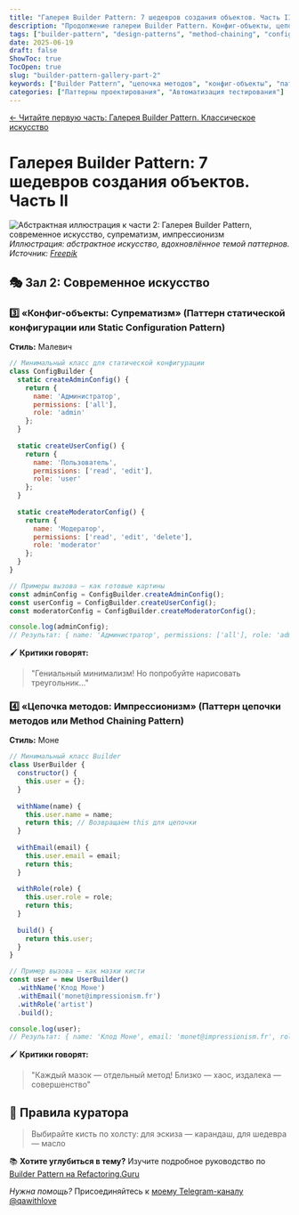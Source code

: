 ```yaml
---
title: "Галерея Builder Pattern: 7 шедевров создания объектов. Часть II"
description: "Продолжение галереи Builder Pattern. Конфиг-объекты, цепочка методов, супрематизм и импрессионизм в коде. Современные паттерны создания объектов."
tags: ["builder-pattern", "design-patterns", "method-chaining", "config-objects", "javascript", "automation", "qa-automation", "object-creation", "testing-patterns", "software-design", "ТестируемСЛюбовью"]
date: 2025-06-19
draft: false
ShowToc: true
TocOpen: true
slug: "builder-pattern-gallery-part-2"
keywords: ["Builder Pattern", "цепочка методов", "конфиг-объекты", "паттерны проектирования", "JavaScript Builder", "автоматизация тестирования"]
categories: ["Паттерны проектирования", "Автоматизация тестирования"]
---
```


[← Читайте первую часть: Галерея Builder Pattern. Классическое искусство](/posts/builder-pattern-gallery-part-1/)

# Галерея Builder Pattern: 7 шедевров создания объектов. Часть II

![Абстрактная иллюстрация к части 2: Галерея Builder Pattern, современное искусство, супрематизм, импрессионизм](/images/posts/builder-pattern-gallery-part2.webp)
*Иллюстрация: абстрактное искусство, вдохновлённое темой паттернов. Источник: [Freepik](https://ru.freepik.com/free-vector/abstract-art-concept-illustration_13416103.htm#fromView=search&page=1&position=23&uuid=d75a6f7e-cbef-407a-bc4f-0cf2e3ac8136&query=%D0%B3%D0%B0%D0%BB%D0%B5%D1%80%D0%B5%D1%8F)*

## 🎭 Зал 2: Современное искусство

### 3️⃣ «Конфиг-объекты: Супрематизм» (Паттерн статической конфигурации или Static Configuration Pattern)

**Стиль:** Малевич

```javascript
// Минимальный класс для статической конфигурации
class ConfigBuilder {
  static createAdminConfig() {
    return {
      name: 'Администратор',
      permissions: ['all'],
      role: 'admin'
    };
  }
  
  static createUserConfig() {
    return {
      name: 'Пользователь',
      permissions: ['read', 'edit'],
      role: 'user'
    };
  }
  
  static createModeratorConfig() {
    return {
      name: 'Модератор',
      permissions: ['read', 'edit', 'delete'],
      role: 'moderator'
    };
  }
}

// Примеры вызова — как готовые картины
const adminConfig = ConfigBuilder.createAdminConfig();
const userConfig = ConfigBuilder.createUserConfig();
const moderatorConfig = ConfigBuilder.createModeratorConfig();

console.log(adminConfig);
// Результат: { name: 'Администратор', permissions: ['all'], role: 'admin' }
```

🖌️ **Критики говорят:**
> "Гениальный минимализм! Но попробуйте нарисовать треугольник..."

### 4️⃣ «Цепочка методов: Импрессионизм» (Паттерн цепочки методов или Method Chaining Pattern)

**Стиль:** Моне

```javascript
// Минимальный класс Builder
class UserBuilder {
  constructor() {
    this.user = {};
  }
  
  withName(name) {
    this.user.name = name;
    return this; // Возвращаем this для цепочки
  }
  
  withEmail(email) {
    this.user.email = email;
    return this;
  }
  
  withRole(role) {
    this.user.role = role;
    return this;
  }
  
  build() {
    return this.user;
  }
}

// Пример вызова — как мазки кисти
const user = new UserBuilder()
  .withName('Клод Моне')
  .withEmail('monet@impressionism.fr')
  .withRole('artist')
  .build();

console.log(user);
// Результат: { name: 'Клод Моне', email: 'monet@impressionism.fr', role: 'artist' }
```

🖌️ **Критики говорят:**
> "Каждый мазок — отдельный метод! Близко — хаос, издалека — совершенство"

## 🧭 Правила куратора

> Выбирайте кисть по холсту: для эскиза — карандаш, для шедевра — масло

📚 **Хотите углубиться в тему?** 
Изучите подробное руководство по [Builder Pattern на Refactoring.Guru](https://refactoring.guru/ru/design-patterns/builder)

*Нужна помощь?*
Присоединяйтесь к [моему Telegram-каналу @qawithlove](https://t.me/qawithlove) 